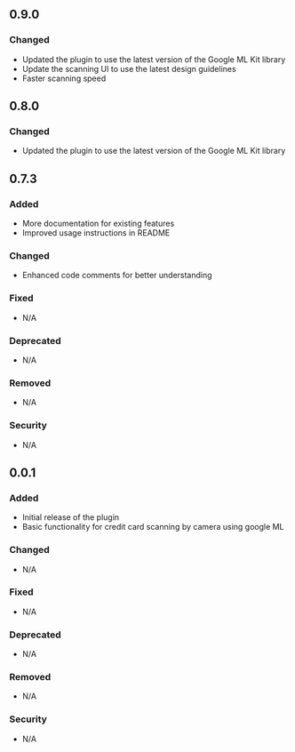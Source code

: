 ## 0.9.0
### Changed
- Updated the plugin to use the latest version of the Google ML Kit library
- Update the scanning UI to use the latest design guidelines
- Faster scanning speed



## 0.8.0

### Changed
- Updated the plugin to use the latest version of the Google ML Kit library

## 0.7.3

### Added
- More documentation for existing features
- Improved usage instructions in README

### Changed
- Enhanced code comments for better understanding

### Fixed
- N/A

### Deprecated
- N/A

### Removed
- N/A

### Security
- N/A

## 0.0.1

### Added
- Initial release of the plugin
- Basic functionality for credit card scanning by camera using google ML

### Changed
- N/A

### Fixed
- N/A

### Deprecated
- N/A

### Removed
- N/A

### Security
- N/A
